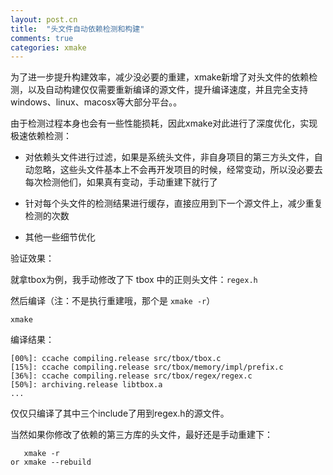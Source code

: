 ```yaml
---
layout: post.cn
title:  "头文件自动依赖检测和构建"
comments: true
categories: xmake
---
```



为了进一步提升构建效率，减少没必要的重建，xmake新增了对头文件的依赖检测，以及自动构建仅仅需要重新编译的源文件，提升编译速度，并且完全支持windows、linux、macosx等大部分平台。。

由于检测过程本身也会有一些性能损耗，因此xmake对此进行了深度优化，实现极速依赖检测：

- 对依赖头文件进行过滤，如果是系统头文件，非自身项目的第三方头文件，自动忽略，这些头文件基本上不会再开发项目的时候，经常变动，所以没必要去每次检测他们，如果真有变动，手动重建下就行了

- 针对每个头文件的检测结果进行缓存，直接应用到下一个源文件上，减少重复检测的次数

- 其他一些细节优化

<!-- more -->

验证效果：

就拿tbox为例，我手动修改了下 tbox 中的正则头文件：`regex.h`

然后编译（注：不是执行重建哦，那个是 `xmake -r`）

    xmake

编译结果：

    [00%]: ccache compiling.release src/tbox/tbox.c
    [15%]: ccache compiling.release src/tbox/memory/impl/prefix.c
    [36%]: ccache compiling.release src/tbox/regex/regex.c
    [50%]: archiving.release libtbox.a
    ...

仅仅只编译了其中三个include了用到regex.h的源文件。

当然如果你修改了依赖的第三方库的头文件，最好还是手动重建下：

       xmake -r
    or xmake --rebuild

